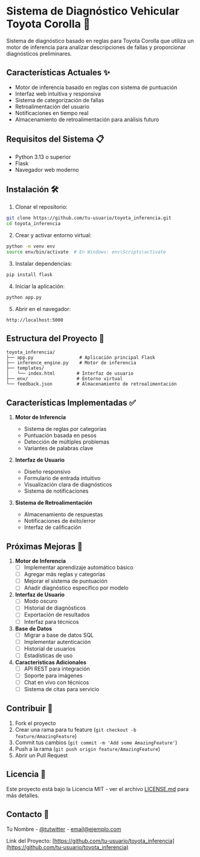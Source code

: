 # Sistema de Diagnóstico Vehicular Toyota Corolla 🚗

Sistema de diagnóstico basado en reglas para Toyota Corolla que utiliza un motor de inferencia para analizar descripciones de fallas y proporcionar diagnósticos preliminares.

## Características Actuales ✨

- Motor de inferencia basado en reglas con sistema de puntuación
- Interfaz web intuitiva y responsiva
- Sistema de categorización de fallas
- Retroalimentación del usuario
- Notificaciones en tiempo real
- Almacenamiento de retroalimentación para análisis futuro

## Requisitos del Sistema 📋

- Python 3.13 o superior
- Flask
- Navegador web moderno

## Instalación 🛠️

1. Clonar el repositorio:
```bash
git clone https://github.com/tu-usuario/toyota_inferencia.git
cd toyota_inferencia
```

2. Crear y activar entorno virtual:
```bash
python -m venv env
source env/bin/activate  # En Windows: env\Scripts\activate
```

3. Instalar dependencias:
```bash
pip install flask
```

4. Iniciar la aplicación:
```bash
python app.py
```

5. Abrir en el navegador:
```
http://localhost:5000
```

## Estructura del Proyecto 📁

```
toyota_inferencia/
├── app.py                 # Aplicación principal Flask
├── inference_engine.py    # Motor de inferencia
├── templates/
│   └── index.html        # Interfaz de usuario
├── env/                  # Entorno virtual
└── feedback.json         # Almacenamiento de retroalimentación
```

## Características Implementadas ✅

1. **Motor de Inferencia**
   - Sistema de reglas por categorías
   - Puntuación basada en pesos
   - Detección de múltiples problemas
   - Variantes de palabras clave

2. **Interfaz de Usuario**
   - Diseño responsivo
   - Formulario de entrada intuitivo
   - Visualización clara de diagnósticos
   - Sistema de notificaciones

3. **Sistema de Retroalimentación**
   - Almacenamiento de respuestas
   - Notificaciones de éxito/error
   - Interfaz de calificación

## Próximas Mejoras 🚀

1. **Motor de Inferencia**
   - [ ] Implementar aprendizaje automático básico
   - [ ] Agregar más reglas y categorías
   - [ ] Mejorar el sistema de puntuación
   - [ ] Añadir diagnóstico específico por modelo

2. **Interfaz de Usuario**
   - [ ] Modo oscuro
   - [ ] Historial de diagnósticos
   - [ ] Exportación de resultados
   - [ ] Interfaz para técnicos

3. **Base de Datos**
   - [ ] Migrar a base de datos SQL
   - [ ] Implementar autenticación
   - [ ] Historial de usuarios
   - [ ] Estadísticas de uso

4. **Características Adicionales**
   - [ ] API REST para integración
   - [ ] Soporte para imágenes
   - [ ] Chat en vivo con técnicos
   - [ ] Sistema de citas para servicio

## Contribuir 🤝

1. Fork el proyecto
2. Crear una rama para tu feature (`git checkout -b feature/AmazingFeature`)
3. Commit tus cambios (`git commit -m 'Add some AmazingFeature'`)
4. Push a la rama (`git push origin feature/AmazingFeature`)
5. Abrir un Pull Request

## Licencia 📄

Este proyecto está bajo la Licencia MIT - ver el archivo [LICENSE.md](LICENSE.md) para más detalles.

## Contacto 📧

Tu Nombre - [@tutwitter](https://twitter.com/tutwitter) - email@ejemplo.com

Link del Proyecto: [https://github.com/tu-usuario/toyota_inferencia](https://github.com/tu-usuario/toyota_inferencia) 